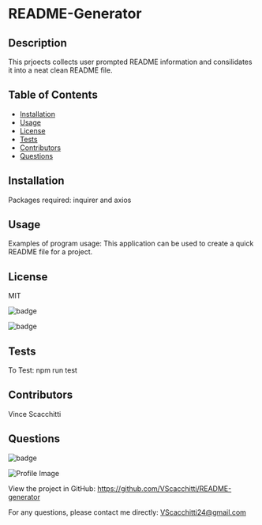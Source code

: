 
  # README-Generator

  ## Description
  This prjoects collects user prompted README information and consilidates it into a neat clean README file.

  ## Table of Contents
  - [Installation](#installation)
  - [Usage](#usage)
  - [License](#license)
  - [Tests](#tests)
  - [Contributors](#contributors)
  - [Questions](#questions)

  ## Installation
  Packages required: inquirer and axios

  ## Usage
  Examples of program usage: This application can be used to create a quick README file for a project.

  ## License
  MIT
  

![badge](https://img.shields.io/badge/license-MIT-blue.svg)

![badge](https://img.shields.io/badge/license-GPLv3-blue.svg)


  ## Tests
  To Test: npm run test

  ## Contributors
  Vince Scacchitti

  ## Questions
  
![badge](https://img.shields.io/badge/Github-VScacchitti-4cbbb9)
  
![Profile Image](https://github.com/VScacchitti.png?size=50)
  
View the project in GitHub: https://github.com/VScacchitti/README-generator
  
For any questions, please contact me directly: VScacchitti24@gmail.com

